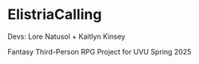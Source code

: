 # ElistriaCalling

Devs: Lore Natusol + Kaitlyn Kinsey

Fantasy Third-Person RPG Project for UVU Spring 2025
